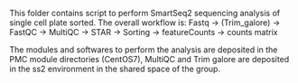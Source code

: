 This folder contains script to perform SmartSeq2 sequencing analysis of single cell plate sorted.
The overall workflow is:
Fastq -> (Trim_galore) -> FastQC -> MultiQC  -> STAR  -> Sorting -> featureCounts -> counts matrix

The modules and softwares to perform the analysis are deposited in the PMC module directories (CentOS7), MultiQC and Trim galore are deposited in the ss2 environment in the shared space of the group.